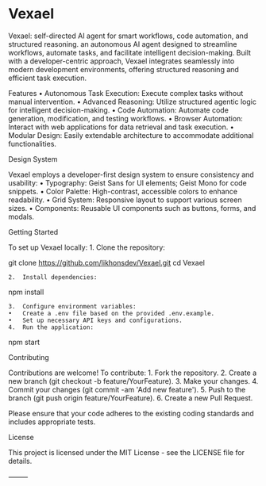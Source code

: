 # Vexael
Vexael: self-directed AI agent for smart workflows, code automation, and structured reasoning.  an autonomous AI agent designed to streamline workflows, automate tasks, and facilitate intelligent decision-making. Built with a developer-centric approach, Vexael integrates seamlessly into modern development environments, offering structured reasoning and efficient task execution.

Features
	•	Autonomous Task Execution: Execute complex tasks without manual intervention.
	•	Advanced Reasoning: Utilize structured agentic logic for intelligent decision-making.
	•	Code Automation: Automate code generation, modification, and testing workflows.
	•	Browser Automation: Interact with web applications for data retrieval and task execution.
	•	Modular Design: Easily extendable architecture to accommodate additional functionalities.

Design System

Vexael employs a developer-first design system to ensure consistency and usability:
	•	Typography: Geist Sans for UI elements; Geist Mono for code snippets.
	•	Color Palette: High-contrast, accessible colors to enhance readability.
	•	Grid System: Responsive layout to support various screen sizes.
	•	Components: Reusable UI components such as buttons, forms, and modals.

Getting Started

To set up Vexael locally:
	1.	Clone the repository:

git clone https://github.com/likhonsdev/Vexael.git
cd Vexael


	2.	Install dependencies:

npm install


	3.	Configure environment variables:
	•	Create a .env file based on the provided .env.example.
	•	Set up necessary API keys and configurations.
	4.	Run the application:

npm start



Contributing

Contributions are welcome! To contribute:
	1.	Fork the repository.
	2.	Create a new branch (git checkout -b feature/YourFeature).
	3.	Make your changes.
	4.	Commit your changes (git commit -am 'Add new feature').
	5.	Push to the branch (git push origin feature/YourFeature).
	6.	Create a new Pull Request.

Please ensure that your code adheres to the existing coding standards and includes appropriate tests.

License

This project is licensed under the MIT License - see the LICENSE file for details.

⸻

